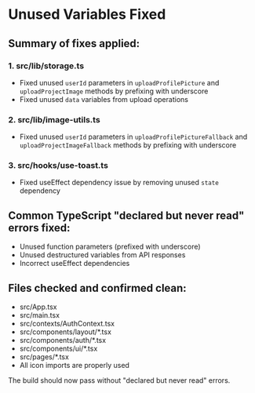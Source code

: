 # Unused Variables Fixed

## Summary of fixes applied:

### 1. src/lib/storage.ts
- Fixed unused `userId` parameters in `uploadProfilePicture` and `uploadProjectImage` methods by prefixing with underscore
- Fixed unused `data` variables from upload operations

### 2. src/lib/image-utils.ts  
- Fixed unused `userId` parameters in `uploadProfilePictureFallback` and `uploadProjectImageFallback` methods by prefixing with underscore

### 3. src/hooks/use-toast.ts
- Fixed useEffect dependency issue by removing unused `state` dependency

## Common TypeScript "declared but never read" errors fixed:
- Unused function parameters (prefixed with underscore)
- Unused destructured variables from API responses
- Incorrect useEffect dependencies

## Files checked and confirmed clean:
- src/App.tsx
- src/main.tsx
- src/contexts/AuthContext.tsx
- src/components/layout/*.tsx
- src/components/auth/*.tsx
- src/components/ui/*.tsx
- src/pages/*.tsx
- All icon imports are properly used

The build should now pass without "declared but never read" errors.